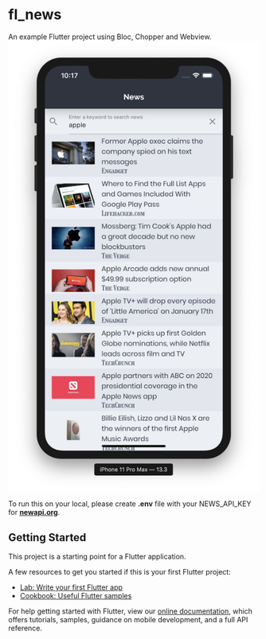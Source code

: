 # fl_news

An example Flutter project using Bloc, Chopper and Webview. 
![News](./screenshots/news.png)

To run this on your local, please create **.env** file with your NEWS_API_KEY for **[newapi.org](https://newsapi.org/)**.

## Getting Started

This project is a starting point for a Flutter application.

A few resources to get you started if this is your first Flutter project:

- [Lab: Write your first Flutter app](https://flutter.dev/docs/get-started/codelab)
- [Cookbook: Useful Flutter samples](https://flutter.dev/docs/cookbook)

For help getting started with Flutter, view our
[online documentation](https://flutter.dev/docs), which offers tutorials,
samples, guidance on mobile development, and a full API reference.
